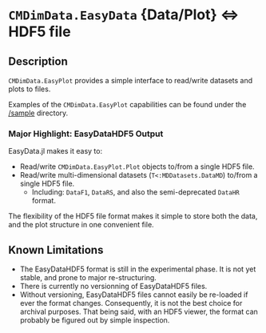 # `CMDimData.EasyData` {Data/Plot} &hArr; HDF5 file

## Description

`CMDimData.EasyPlot` provides a simple interface to read/write datasets and plots to files.

Examples of the `CMDimData.EasyPlot` capabilities can be found under the [/sample](../sample/) directory.

### Major Highlight: EasyDataHDF5 Output

EasyData.jl makes it easy to:
 - Read/write `CMDimData.EasyPlot.Plot` objects to/from a single HDF5 file.
 - Read/write multi-dimensional datasets (`T<:MDDatasets.DataMD`) to/from a single HDF5 file.
   - Including: `DataF1`, `DataRS`, and also the semi-deprecated `DataHR` format.

The flexibility of the HDF5 file format makes it simple to store both the data, and the plot structure in one convenient file.

## Known Limitations

 - The EasyDataHDF5 format is still in the experimental phase.  It is not yet stable, and prone to major re-structuring.
 - There is currently no versionning of EasyDataHDF5 files.
  - Without versioning, EasyDataHDF5 files cannot easily be re-loaded if ever the format changes.  Consequently, it is not the best choice for archival purposes.  That being said, with an HDF5 viewer, the format can probably be figured out by simple inspection.

